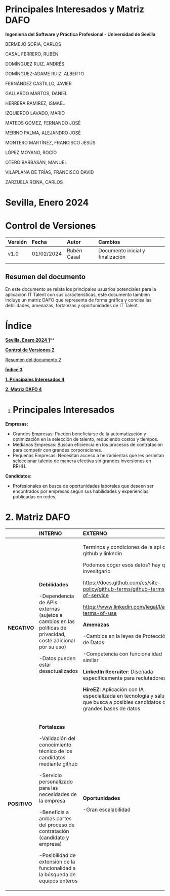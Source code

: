 ﻿# Principales Interesados y Matriz DAFO

<a name="_576gf9ppazqt"></a>**Ingeniería del Software y Práctica Profesional - Universidad de Sevilla**

BERMEJO SORIA, CARLOS

CASAL FERRERO, RUBÉN

DOMÍNGUEZ RUIZ. ANDRÉS

DOMÍNGUEZ-ADAME RUIZ. ALBERTO

FERNÁNDEZ CASTILLO, JAVIER

GALLARDO MARTOS, DANIEL

HERRERA RAMIREZ, ISMAEL

IZQUIERDO LAVADO, MARIO

MATEOS GÓMEZ, FERNANDO JOSÉ

MERINO PALMA, ALEJANDRO JOSÉ

MONTERO MARTÍNEZ, FRANCISCO JESÚS

LÓPEZ MOYANO, ROCÍO

OTERO BARBASÁN, MANUEL

VILAPLANA DE TRÍAS, FRANCISCO DAVID

ZARZUELA REINA, CARLOS
# <a name="_pg8quxt9d0oa"></a>**Sevilla, Enero 2024**

# <a name="_z05qqri5g3tk"></a>Control de Versiones


|**Versión**|**Fecha**|**Autor**|**Cambios**|
| :- | :- | :- | :- |
|v1.0|01/02/2024|Rubén Casal|Documento inicial y finalización|
|||||

## <a name="_lj1qgmxpo5ez"></a>**Resumen del documento**

En este documento se relata los principales usuarios potenciales para la aplicación IT Talent con sus características, este documento también incluye un matriz DAFO que representa de forma gráfica y concisa las debilidades,  amenazas, fortalezas y oportunidades de IT Talent.


# <a name="_1fob9te"></a>
# <a name="_9j8c07fxd5sy"></a>Índice

[**Sevilla, Enero 2024	1**](#_pg8quxt9d0oa)**

[**Control de Versiones	2**](#_z05qqri5g3tk)

[Resumen del documento	2](#_lj1qgmxpo5ez)

[**Índice	3**](#_9j8c07fxd5sy)

[**1. Principales Interesados	4**](#_3znysh7)

[**2. Matriz DAFO	4**](#_g4b5auagn6tn)





1. # <a name="_3znysh7"></a> Principales Interesados 

**Empresas:**

- Grandes Empresas: Pueden beneficiarse de la automatización y optimización en la selección de talento, reduciendo costos y tiempos.
- Medianas Empresas: Buscan eficiencia en los procesos de contratación para competir con grandes corporaciones.
- Pequeñas Empresas: Necesitan acceso a herramientas que les permitan seleccionar talento de manera efectiva sin grandes inversiones en RRHH.

**Candidatos:**

- Profesionales en busca de oportunidades laborales que deseen ser encontrados por empresas según sus habilidades y experiencias publicadas en redes.
#
# <a name="_3gq8by5v778z"></a><a name="_g4b5auagn6tn"></a>2. Matriz DAFO


||**INTERNO**|**EXTERNO**|
| :- | :- | :- |
|**NEGATIVO**|<p>**Debilidades**</p><p></p><p>-Dependencia de APIs externas (sujetos a cambios en las políticas de privacidad, coste adicional por su uso)</p><p>-Datos pueden estar desactualizados</p>|<p>Terminos y condiciones de la api de github y linkedin</p><p>Podemos coger esos datos? hay que invesitgarlo</p><p></p><p></p><p>https://docs.github.com/es/site-policy/github-terms/github-terms-of-service</p><p></p><p>https://www.linkedin.com/legal/l/api-terms-of-use</p><p>**Amenazas**</p><p></p><p>-Cambios en la leyes de Protección de Datos</p><p>-Competencia con funcionalidad similar</p><p>**LinkedIn Recruiter**: Diseñada específicamente para reclutadores.</p><p>**HireEZ**: Aplicación con IA especializada en tecnología y salud que busca a posibles candidatos con grandes bases de datos</p>|
|**POSITIVO**|<p>**Fortalezas**</p><p></p><p>-Validación del conocimiento técnico de los candidatos mediante github</p><p>-Servicio personalizado para las necesidades de la empresa</p><p>-Beneficia a ambas partes del proceso de contratación (candidato y empresa)</p><p>-Posibilidad de extensión de la funcionalidad a la búsqueda de equipos enteros</p>|<p>**Oportunidades**</p><p></p><p>-Gran escalabilidad</p><p></p>|


